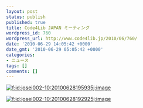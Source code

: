```yaml
---
layout: post
status: publish
published: true
title: Code4Lib JAPAN ミーティング
wordpress_id: 760
wordpress_url: http://www.code4lib.jp/2010/06/760/
date: '2010-06-29 14:05:42 +0000'
date_gmt: '2010-06-29 05:05:42 +0000'
categories:
- ニュース
tags: []
comments: []
---
```

<div class="section"><!--more--></p>
<p><a href="http://f.hatena.ne.jp/josei002-10/20100628195935" class="hatena-fotolife" target="_blank"><img src="http://cdn-ak.f.st-hatena.com/images/fotolife/j/josei002-10/20100628/20100628195935.jpg" alt="f:id:josei002-10:20100628195935j:image" title="f:id:josei002-10:20100628195935j:image" class="hatena-fotolife"></a></p>
<p><a href="http://f.hatena.ne.jp/josei002-10/20100628192925" class="hatena-fotolife" target="_blank"><img src="http://cdn-ak.f.st-hatena.com/images/fotolife/j/josei002-10/20100628/20100628192925.jpg" alt="f:id:josei002-10:20100628192925j:image" title="f:id:josei002-10:20100628192925j:image" class="hatena-fotolife"></a></p>
</div>
